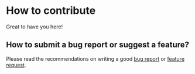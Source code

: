 # How to contribute

Great to have you here!

## How to submit a bug report or suggest a feature?

Please read the recommendations on writing a
good [bug report](https://developer.piwik.org/guides/core-team-workflow#submitting-a-bug-report)
or [feature request](https://developer.piwik.org/guides/core-team-workflow#submitting-a-feature-request).

